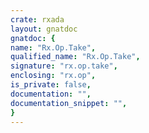 ```yaml
---
crate: rxada
layout: gnatdoc
gnatdoc: {
name: "Rx.Op.Take",
qualified_name: "Rx.Op.Take",
signature: "rx.op.take",
enclosing: "rx.op",
is_private: false,
documentation: "",
documentation_snippet: "",
}
---
```

